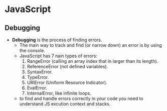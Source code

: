 # JavaScript
## Debugging

* **Debugging** is the process of finding errors.
    * The main way to track and find (or narrow down) an error is by using the console.
    * JavaScript has 7 nain types of errors:
        1. RangeError (calling an array index that in larger than its length).
        2. ReferenceError (not defined variables).
        3. SyntaxError.
        4. TypeError.
        5. URIError (Uniform Resource Indicator).
        6. EvalError.
        7. InternalError, like infinite loops.
    * to find and handle errors correctly in your code you need to understand JS excution context and stacks.